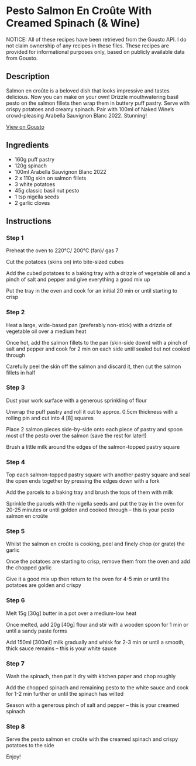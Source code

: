 # Pesto Salmon En Croûte With Creamed Spinach (& Wine)

NOTICE: All of these recipes have been retrieved from the Gousto API. I do not claim ownership of any recipes in these files. These recipes are provided for informational purposes only, based on publicly available data from Gousto.

## Description

Salmon en croûte is a beloved dish that looks impressive and tastes delicious. Now you can make on your own! Drizzle mouthwatering basil pesto on the salmon fillets then wrap them in buttery puff pastry. Serve with crispy potatoes and creamy spinach. Pair with 100ml of Naked Wine’s crowd-pleasing Arabella Sauvignon Blanc 2022. Stunning!

[View on Gousto](https://www.gousto.co.uk/recipes/cookbook/pesto-salmon-en-croute-with-creamed-spinach-wine)

## Ingredients

- 160g puff pastry
- 120g spinach
- 100ml Arabella Sauvignon Blanc 2022
- 2 x 110g skin on salmon fillets
- 3 white potatoes
- 45g classic basil nut pesto
- 1 tsp nigella seeds
- 2 garlic cloves

## Instructions


### Step 1

Preheat the oven to 220°C/ 200°C (fan)/ gas 7

Cut the potatoes (skins on) into bite-sized cubes

Add the cubed potatoes to a baking tray with a drizzle of vegetable oil and a pinch of salt and pepper and give everything a good mix up

Put the tray in the oven and cook for an initial 20 min or until starting to crisp


### Step 2

Heat a large, wide-based pan (preferably non-stick) with a drizzle of vegetable oil over a medium heat

Once hot, add the salmon fillets to the pan (skin-side down) with a pinch of salt and pepper and cook for 2 min on each side until sealed but not cooked through

Carefully peel the skin off the salmon and discard it, then cut the salmon fillets in half


### Step 3

Dust your work surface with a generous sprinkling of flour

Unwrap the puff pastry and roll it out to approx. 0.5cm thickness with a rolling pin and cut into 4 <span class="text-danger">[8] </span>squares

Place 2 salmon pieces side-by-side onto each piece of pastry and spoon most of the pesto over the salmon (save the rest for later!)

Brush a little milk around the edges of the salmon-topped pastry square


### Step 4

Top each salmon-topped pastry square with another pastry square and seal the open ends together by pressing the edges down with a fork

Add the parcels to a baking tray and brush the tops of them with milk

Sprinkle the parcels with the nigella seeds and put the tray in the oven for 20-25 minutes or until golden and cooked through – this is your pesto salmon en croûte


### Step 5

Whilst the salmon en croûte is cooking, peel and finely chop (or grate) the garlic

Once the potatoes are starting to crisp, remove them from the oven and add the chopped garlic

Give it a good mix up then return to the oven for 4-5 min or until the potatoes are golden and crispy


### Step 6

Melt 15g <span class="text-danger">[30g]</span> butter in a pot over a medium-low heat

Once melted, add 20g <span class="text-danger">[40g] </span>flour and stir with a wooden spoon for 1 min or until a sandy paste forms

Add 150ml <span class="text-danger">[300ml]</span> milk gradually and whisk for 2-3 min or until a smooth, thick sauce remains – this is your white sauce


### Step 7

Wash the spinach, then pat it dry with kitchen paper and chop roughly

Add the chopped spinach and remaining pesto to the white sauce and cook for 1-2 min further or until the spinach has wilted

Season with a generous pinch of salt and pepper – this is your creamed spinach

### Step 8

Serve the pesto salmon en croûte with the creamed spinach and crispy potatoes to the side

Enjoy!

